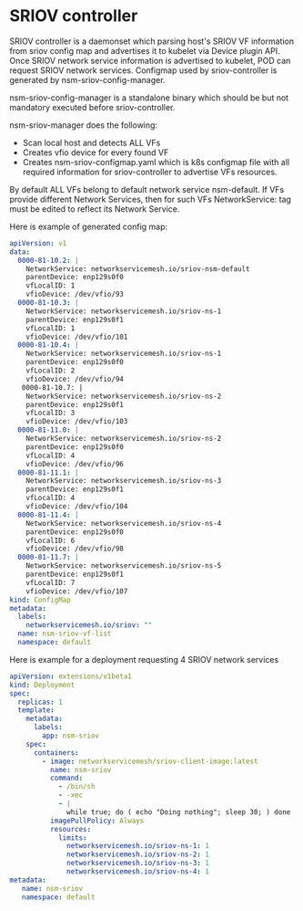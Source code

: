 # SRIOV controller

SRIOV controller is a daemonset which parsing host's SRIOV VF information 
from sriov config map and advertises it to kubelet via Device plugin API. Once SRIOV
network service information is advertised to kubelet, POD can request SRIOV network services.
Configmap used by sriov-controller is generated by nsm-sriov-config-manager.

nsm-sriov-config-manager is a standalone binary which should be but not mandatory executed before sriov-controller.

nsm-sriov-manager does the following:

- Scan local host and detects ALL VFs
- Creates vfio device for every found VF
- Creates nsm-sriov-configmap.yaml which is k8s configmap file with all required information for sriov-controller to advertise VFs resources.

By default ALL VFs belong to default network service nsm-default. If VFs provide different Network Services, then for such VFs NetworkService: tag must be edited to reflect its Network Service.

Here is example of generated config map:

```yaml
apiVersion: v1
data:
  0000-81-10.2: |
    NetworkService: networkservicemesh.io/sriov-nsm-default
    parentDevice: enp129s0f0
    vfLocalID: 1
    vfioDevice: /dev/vfio/93
  0000-81-10.3: |
    NetworkService: networkservicemesh.io/sriov-ns-1
    parentDevice: enp129s0f1
    vfLocalID: 1
    vfioDevice: /dev/vfio/101
  0000-81-10.4: |
    NetworkService: networkservicemesh.io/sriov-ns-1
    parentDevice: enp129s0f0
    vfLocalID: 2
    vfioDevice: /dev/vfio/94
   0000-81-10.7: |
    NetworkService: networkservicemesh.io/sriov-ns-2
    parentDevice: enp129s0f1
    vfLocalID: 3
    vfioDevice: /dev/vfio/103
  0000-81-11.0: |
    NetworkService: networkservicemesh.io/sriov-ns-2
    parentDevice: enp129s0f0
    vfLocalID: 4
    vfioDevice: /dev/vfio/96
  0000-81-11.1: |
    NetworkService: networkservicemesh.io/sriov-ns-3
    parentDevice: enp129s0f1
    vfLocalID: 4
    vfioDevice: /dev/vfio/104
  0000-81-11.4: |
    NetworkService: networkservicemesh.io/sriov-ns-4
    parentDevice: enp129s0f0
    vfLocalID: 6
    vfioDevice: /dev/vfio/98
  0000-81-11.7: |
    NetworkService: networkservicemesh.io/sriov-ns-5
    parentDevice: enp129s0f1
    vfLocalID: 7
    vfioDevice: /dev/vfio/107
kind: ConfigMap
metadata:
  labels:
    networkservicemesh.io/sriov: ""
  name: nsm-sriov-vf-list
  namespace: default
```

Here is example for a deployment requesting 4 SRIOV network services

```yaml
apiVersion: extensions/v1beta1
kind: Deployment
spec:
  replicas: 1
  template:
    metadata:
      labels:
        app: nsm-sriov
    spec:
      containers:
        - image: networkservicemesh/sriov-client-image:latest
          name: nsm-sriov 
          command:
            - /bin/sh
            - -xec
            - |
              while true; do ( echo "Doing nothing"; sleep 30; ) done
          imagePullPolicy: Always
          resources:
            limits:
              networkservicemesh.io/sriov-ns-1: 1
              networkservicemesh.io/sriov-ns-2: 1
              networkservicemesh.io/sriov-ns-3: 1
              networkservicemesh.io/sriov-ns-4: 1    
metadata:
   name: nsm-sriov
   namespace: default
```